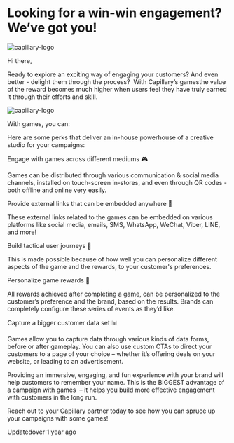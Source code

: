 # Looking for a win-win engagement? We’ve got you!

![capillary-logo](https://s3.amazonaws.com/fileservice.in/intouch_creative_assets/7ff8a66c-7196-44df-8351-ce4afa3f.png)

Hi there,

Ready to explore an exciting way of engaging your customers? And even better - delight them through the process?  With Capillary’s gamesthe value of the reward becomes much higher when users feel they have truly earned it through their efforts and skill.

![capillary-logo](https://s3.amazonaws.com/fileservice.in/intouch_creative_assets/87755870-0e46-4e07-a8f5-1720ed28.gif)

With games, you can:

Here are some perks that deliver an in-house powerhouse of a creative studio for your campaigns:

Engage with games across different mediums 🎮

Games can be distributed through various communication & social media channels, installed on touch-screen in-stores, and even through QR codes - both offline and online very easily.

Provide external links that can be embedded anywhere 🔗

These external links related to the games can be embedded on various platforms like social media, emails, SMS, WhatsApp, WeChat, Viber, LINE, and more!

Build tactical user journeys 💪

This is made possible because of how well you can personalize different aspects of the game and the rewards, to your customer's preferences.

Personalize game rewards 🤩

All rewards achieved after completing a game, can be personalized to the customer’s preference and the brand, based on the results. Brands can completely configure these series of events as they’d like.

Capture a bigger customer data set 📊

Games allow you to capture data through various kinds of data forms, before or after gameplay. You can also use custom CTAs to direct your customers to a page of your choice – whether it’s offering deals on your website, or leading to an advertisement.

Providing an immersive, engaging, and fun experience with your brand will help customers to remember your name. This is the BIGGEST advantage of a campaign with games  – it helps you build more effective engagement with customers in the long run.

Reach out to your Capillary partner today to see how you can spruce up your campaigns with some games!

Updatedover 1 year ago